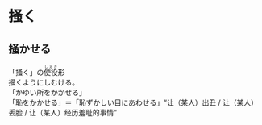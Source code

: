 # 掻く

## 掻かせる

<div class="vocab-term">
<div class="vocab-term-title">「掻く」の<ruby>使役<rt>しえき</rt></ruby>形</div>
<div class="vocab-term-content">
掻くようにしむける。
<br>
「かゆい所をかかせる」
<br>
「恥をかかせる」＝「恥ずかしい目にあわせる」“让（某人）出丑 / 让（某人）丢脸 / 让（某人）经历羞耻的事情”
</div>
</div>